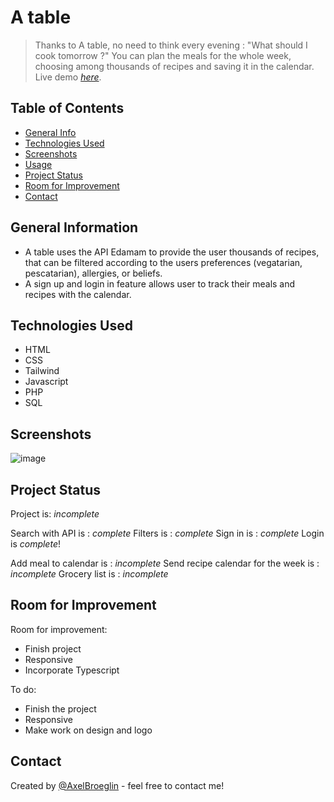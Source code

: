 # A table
> Thanks to A table, no need to think every evening : "What should I cook tomorrow ?" You can plan the meals for the whole week, choosing among thousands of recipes and saving it in the calendar.
> Live demo [_here_]([https://axelbroeglin.dev/a-table/public/index.php](https://axelbroeglin.dev/projects/a-table/public/)).

## Table of Contents
* [General Info](#general-information)
* [Technologies Used](#technologies-used)
* [Screenshots](#screenshots) 
* [Usage](#usage)
* [Project Status](#project-status)
* [Room for Improvement](#room-for-improvement)
* [Contact](#contact)


## General Information
- A table uses the API Edamam to provide the user thousands of recipes, that can be filtered according to the users preferences (vegatarian, pescatarian), allergies, or beliefs.
- A sign up and login in feature allows user to track their meals and recipes with the calendar. 

## Technologies Used
- HTML
- CSS
- Tailwind
- Javascript
- PHP
- SQL


## Screenshots
![image](https://user-images.githubusercontent.com/16608247/193648087-73ac8dc0-e581-455e-8773-b04a34dd22e6.png)


## Project Status
Project is: _incomplete_

Search with API is : _complete_
Filters is : _complete_
Sign in is : _complete_
Login is _complete_!

Add meal to calendar is : _incomplete_
Send recipe calendar for the week is : _incomplete_
Grocery list is : _incomplete_

## Room for Improvement
Room for improvement:
- Finish project
- Responsive
- Incorporate Typescript

To do:
- Finish the project
- Responsive
- Make work on design and logo 


## Contact
Created by [@AxelBroeglin](https://www.axelbroeglin.dev) - feel free to contact me!
